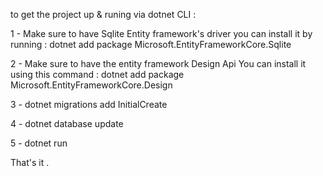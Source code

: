 to get the project up & runing via dotnet CLI : 

1 - Make sure to have Sqlite Entity framework's driver 
you can install it by running : dotnet add package Microsoft.EntityFrameworkCore.Sqlite

2 - Make sure to have the entity framework Design Api You can install it using this command : dotnet add package Microsoft.EntityFrameworkCore.Design

3 - dotnet migrations add InitialCreate

4 - dotnet database update

5 - dotnet run

That's it .
